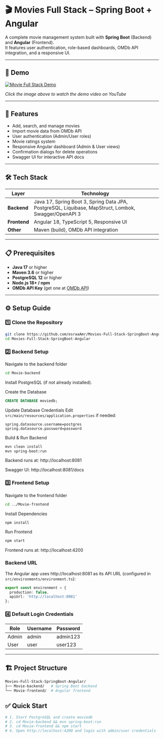 # 🎬 Movies Full Stack – Spring Boot + Angular  

A complete movie management system built with **Spring Boot** (Backend) and **Angular** (Frontend).  
It features user authentication, role-based dashboards, OMDb API integration, and a responsive UI.  

---

## 🎥 Demo

[![Movie Full Stack Demo](<img width="1917" height="883" alt="image" src="https://github.com/user-attachments/assets/938dd7c6-fcc3-423f-8c37-2415582d5201" />
)](https://www.youtube.com/watch?v=1o4w-zwLe0I&t=3s)

*Click the image above to watch the demo video on YouTube*  

---

## 🚀 Features  

- Add, search, and manage movies  
- Import movie data from OMDb API  
- User authentication (Admin/User roles)  
- Movie ratings system  
- Responsive Angular dashboard (Admin & User views)  
- Confirmation dialogs for delete operations  
- Swagger UI for interactive API docs  

---

## 🛠️ Tech Stack  

| Layer     | Technology |
|-----------|------------|
| **Backend** | Java 17, Spring Boot 3, Spring Data JPA, PostgreSQL, Liquibase, MapStruct, Lombok, Swagger/OpenAPI 3 |
| **Frontend**| Angular 18, TypeScript 5, Responsive UI |
| **Other**   | Maven (build), OMDb API integration |

---

## 📋 Prerequisites  

- **Java 17** or higher  
- **Maven 3.6** or higher  
- **PostgreSQL 12** or higher  
- **Node.js 18+ / npm**  
- **OMDb API Key** (get one at [OMDb API](http://www.omdbapi.com/apikey.aspx))  

---

## ⚙️ Setup Guide  

### 1️⃣ Clone the Repository  

```bash
git clone https://github.com/esraaAmr/Movies-Full-Stack-SpringBoot-Angular.git
cd Movies-Full-Stack-SpringBoot-Angular
```

### 2️⃣ Backend Setup

Navigate to the backend folder

```bash
cd Movie-backend
```

Install PostgreSQL (if not already installed).

Create the Database

```sql
CREATE DATABASE moviedb;
```

Update Database Credentials
Edit `src/main/resources/application.properties` if needed:

```properties
spring.datasource.username=postgres
spring.datasource.password=password
```

Build & Run Backend

```bash
mvn clean install
mvn spring-boot:run
```

Backend runs at: http://localhost:8081

Swagger UI: http://localhost:8081/docs

### 3️⃣ Frontend Setup

Navigate to the frontend folder

```bash
cd ../Movie-frontend
```

Install Dependencies

```bash
npm install
```

Run Frontend

```bash
npm start
```

Frontend runs at: http://localhost:4200

### Backend URL
The Angular app uses http://localhost:8081 as its API URL (configured in `src/environments/environment.ts`):

```typescript
export const environment = {
  production: false,
  apiUrl: 'http://localhost:8081'
};
```

### 4️⃣ Default Login Credentials

| Role  | Username | Password |
|-------|----------|----------|
| Admin | admin    | admin123 |
| User  | user     | user123  |

---

## 🏗️ Project Structure

```bash
Movies-Full-Stack-SpringBoot-Angular/
├── Movie-backend/   # Spring Boot backend
└── Movie-frontend/  # Angular frontend
```

## ✅ Quick Start

```bash
# 1. Start PostgreSQL and create moviedb
# 2. cd Movie-backend && mvn spring-boot:run
# 3. cd Movie-frontend && npm start
# 4. Open http://localhost:4200 and login with admin/user credentials
```

